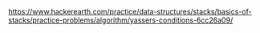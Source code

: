 https://www.hackerearth.com/practice/data-structures/stacks/basics-of-stacks/practice-problems/algorithm/yassers-conditions-6cc26a09/
